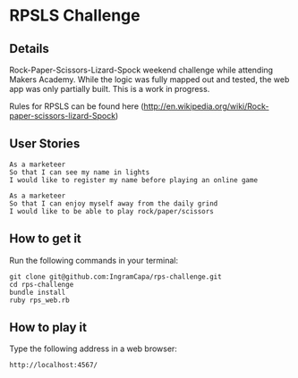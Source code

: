 # RPSLS Challenge

Details
-------
Rock-Paper-Scissors-Lizard-Spock weekend challenge while attending Makers Academy. 
While the logic was fully mapped out and tested, the web app was only partially built. This is a work in progress.

Rules for RPSLS can be found here (http://en.wikipedia.org/wiki/Rock-paper-scissors-lizard-Spock)

User Stories
----

```
As a marketeer
So that I can see my name in lights
I would like to register my name before playing an online game

As a marketeer
So that I can enjoy myself away from the daily grind
I would like to be able to play rock/paper/scissors
```

How to get it
----
Run the following commands in your terminal:
```
git clone git@github.com:IngramCapa/rps-challenge.git
cd rps-challenge
bundle install
ruby rps_web.rb
```

How to play it
----
Type the following address in a web browser:
```
http://localhost:4567/
```
